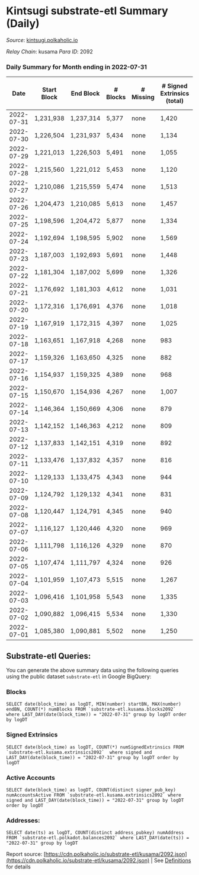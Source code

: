 # Kintsugi substrate-etl Summary (Daily)

_Source_: [kintsugi.polkaholic.io](https://kintsugi.polkaholic.io)

*Relay Chain*: kusama
*Para ID*: 2092



### Daily Summary for Month ending in 2022-07-31


| Date | Start Block | End Block | # Blocks | # Missing | # Signed Extrinsics (total) | # Active Accounts | # Addresses with Balances | # Events | # Transfers | # XCM Transfers In | # XCM Transfers Out |
| ---- | ----------- | --------- | -------- | --------- | --------------------------- | ----------------- | ------------------------- | -------- | ----------- | ------------------ | ------------------- |
| 2022-07-31 | 1,231,938 | 1,237,314 | 5,377 | none  | 1,420 | 94 | 8,491 | 48,237 | 5,486 ($38,156.20) | 4 ($85.24) | 12 ($892.11) |
| 2022-07-30 | 1,226,504 | 1,231,937 | 5,434 | none  | 1,134 | 79 | 8,477 | 47,627 | 5,505 ($27,308.46) | 4 ($357.71) | 11 ($6,656.30) |
| 2022-07-29 | 1,221,013 | 1,226,503 | 5,491 | none  | 1,055 | 74 | 8,475 | 48,081 | 5,586 ($26,561.38) | 16 ($10,482.22) | 17 ($15,412.91) |
| 2022-07-28 | 1,215,560 | 1,221,012 | 5,453 | none  | 1,120 | 103 | 8,473 | 47,748 | 5,572 ($26,362.53) | 21 ($12,923.63) | 28 ($4,257.03) |
| 2022-07-27 | 1,210,086 | 1,215,559 | 5,474 | none  | 1,513 | 118 | 8,464 | 49,347 | 5,602 ($226,736.78) | 9 ($3,990.76) | 18 ($5,791.75) |
| 2022-07-26 | 1,204,473 | 1,210,085 | 5,613 | none  | 1,457 | 89 | 8,458 | 50,288 | 5,711 ($62,694.95) | 14 ($14,108.46) | 14 ($22,669.33) |
| 2022-07-25 | 1,198,596 | 1,204,472 | 5,877 | none  | 1,334 | 95 | 8,454 | 51,925 | 5,980 ($49,068.30) | 14 ($9,621.98) | 26 ($26,724.20) |
| 2022-07-24 | 1,192,694 | 1,198,595 | 5,902 | none  | 1,569 | 103 | 8,450 | 53,022 | 6,037 ($30,224.91) | 17 ($15,860.16) | 14 ($5,081.77) |
| 2022-07-23 | 1,187,003 | 1,192,693 | 5,691 | none  | 1,448 | 80 | 8,435 | 50,734 | 5,764 ($17,533.40) | 4 ($175.95) | 10 ($2,961.76) |
| 2022-07-22 | 1,181,304 | 1,187,002 | 5,699 | none  | 1,326 | 109 | 8,431 | 50,541 | 5,815 ($627,216.95) | 21 ($7,960.43) | 18 ($4,929.63) |
| 2022-07-21 | 1,176,692 | 1,181,303 | 4,612 | none  | 1,031 | 90 | 8,425 | 41,010 | 4,743 ($47,392.05) | 20 ($6,306.84) | 20 ($3,055.77) |
| 2022-07-20 | 1,172,316 | 1,176,691 | 4,376 | none  | 1,018 | 112 | 8,414 | 39,254 | 4,524 ($228,378.40) | 27 ($59,928.32) | 31 ($76,848.07) |
| 2022-07-19 | 1,167,919 | 1,172,315 | 4,397 | none  | 1,025 | 85 | 8,405 | 39,247 | 4,497 ($34,418.72) | 29 ($543,250.60) | 18 ($1,104.57) |
| 2022-07-18 | 1,163,651 | 1,167,918 | 4,268 | none  | 983 | 116 | 8,399 | 38,288 | 4,404 ($56,083.12) | 25 ($11,473.44) | 29 ($25,518.72) |
| 2022-07-17 | 1,159,326 | 1,163,650 | 4,325 | none  | 882 | 94 | 8,390 | 38,145 | 4,418 ($154,918.05) | 10 ($4,064.75) | 12 ($2,197.74) |
| 2022-07-16 | 1,154,937 | 1,159,325 | 4,389 | none  | 968 | 92 | 8,383 | 38,912 | 4,494 ($38,958.78) | 16 ($13,586.55) | 22 ($12,842.77) |
| 2022-07-15 | 1,150,670 | 1,154,936 | 4,267 | none  | 1,007 | 115 | 8,374 | 38,176 | 4,448 ($464,008.42) | 21 ($151,123.50) | 50 ($177,155.28) |
| 2022-07-14 | 1,146,364 | 1,150,669 | 4,306 | none  | 879 | 107 | 8,346 | 38,088 | 4,411 ($32,123.50) | 19 ($102,102.85) | 21 ($8,017.39) |
| 2022-07-13 | 1,142,152 | 1,146,363 | 4,212 | none  | 809 | 97 | 8,336 | 37,035 | 4,324 ($20,303.34) | 20 ($5,118.21) | 23 ($2,445.70) |
| 2022-07-12 | 1,137,833 | 1,142,151 | 4,319 | none  | 892 | 76 | 8,324 | 37,972 | 4,428 ($45,865.17) | 7 ($3,759.09) | 11 ($1,918.16) |
| 2022-07-11 | 1,133,476 | 1,137,832 | 4,357 | none  | 816 | 75 | 8,319 | 37,947 | 4,425 ($19,229.87) | 6 ($539.00) | 9 ($190.77) |
| 2022-07-10 | 1,129,133 | 1,133,475 | 4,343 | none  | 944 | 73 | 8,315 | 38,313 | 4,413 ($40,752.30) | 6 ($3,300.63) | 8 ($3,886.94) |
| 2022-07-09 | 1,124,792 | 1,129,132 | 4,341 | none  | 831 | 70 | 8,310 | 37,910 | 4,417 ($17,536.35) | 6 ($1,522.25) | 5 ($461.12) |
| 2022-07-08 | 1,120,447 | 1,124,791 | 4,345 | none  | 940 | 77 | 8,304 | 38,443 | 4,465 ($33,685.93) | 14 ($28,217.39) | 19 ($1,436.36) |
| 2022-07-07 | 1,116,127 | 1,120,446 | 4,320 | none  | 969 | 86 | 8,290 | 38,281 | 4,416 ($18,921.72) | 10 ($3,708.63) | 8 ($527.34) |
| 2022-07-06 | 1,111,798 | 1,116,126 | 4,329 | none  | 870 | 87 | 8,275 | 38,188 | 4,434 ($23,252.24) | 17 ($6,497.08) | 23 ($3,303.15) |
| 2022-07-05 | 1,107,474 | 1,111,797 | 4,324 | none  | 926 | 81 | 8,261 | 38,245 | 4,426 ($44,284.39) | 10 ($2,526.99) | 13 ($1,137.63) |
| 2022-07-04 | 1,101,959 | 1,107,473 | 5,515 | none  | 1,267 | 87 | 8,255 | 48,781 | 5,630 ($556,111.02) | 11 ($3,072.84) | 15 ($3,027.92) |
| 2022-07-03 | 1,096,416 | 1,101,958 | 5,543 | none  | 1,335 | 81 | 8,243 | 49,181 | 5,637 ($25,571.38) | 12 ($4,137.68) | 15 ($3,418.41) |
| 2022-07-02 | 1,090,882 | 1,096,415 | 5,534 | none  | 1,330 | 90 | 8,226 | 49,154 | 5,640 ($36,726.11) | 10 ($2,513.16) | 12 ($2,352.84) |
| 2022-07-01 | 1,085,380 | 1,090,881 | 5,502 | none  | 1,250 | 95 | 8,213 | 48,674 | 5,648 ($76,646.50) | 27 ($5,195.76) | 24 ($4,483.75) |

## Substrate-etl Queries:
You can generate the above summary data using the following queries using the public dataset `substrate-etl` in Google BigQuery:


### Blocks
```
SELECT date(block_time) as logDT, MIN(number) startBN, MAX(number) endBN, COUNT(*) numBlocks FROM `substrate-etl.kusama.blocks2092`  where LAST_DAY(date(block_time)) = "2022-07-31" group by logDT order by logDT
```


### Signed Extrinsics
```
SELECT date(block_time) as logDT, COUNT(*) numSignedExtrinsics FROM `substrate-etl.kusama.extrinsics2092`  where signed and LAST_DAY(date(block_time)) = "2022-07-31" group by logDT order by logDT
```


### Active Accounts
```
SELECT date(block_time) as logDT, COUNT(distinct signer_pub_key) numAccountsActive FROM `substrate-etl.kusama.extrinsics2092` where signed and LAST_DAY(date(block_time)) = "2022-07-31" group by logDT order by logDT
```


### Addresses:
```
SELECT date(ts) as logDT, COUNT(distinct address_pubkey) numAddress FROM `substrate-etl.polkadot.balances2092` where LAST_DAY(date(ts)) = "2022-07-31" group by logDT
```



Report source: [https://cdn.polkaholic.io/substrate-etl/kusama/2092.json](https://cdn.polkaholic.io/substrate-etl/kusama/2092.json) | See [Definitions](/DEFINITIONS.md) for details
